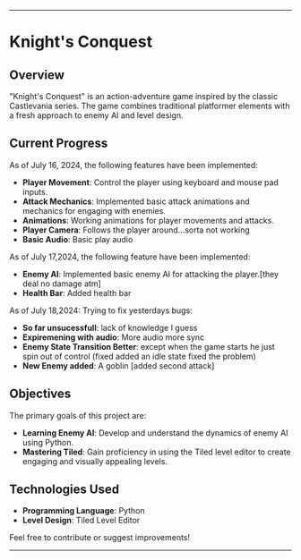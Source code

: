 ---

# Knight's Conquest

## Overview
"Knight's Conquest" is an action-adventure game inspired by the classic Castlevania series. The game combines traditional platformer elements with a fresh approach to enemy AI and level design.

## Current Progress
As of July 16, 2024, the following features have been implemented:
- **Player Movement**: Control the player using keyboard and mouse pad inputs.
- **Attack Mechanics**: Implemented basic attack animations and mechanics for engaging with enemies.
- **Animations**: Working animations for player movements and attacks.
- **Player Camera**: Follows the player around...sorta not working
- **Basic Audio**: Basic play audio

As of July 17,2024, the following feature have been implemented:
- **Enemy AI**: Implemented basic enemy AI for attacking the player.[they deal no damage atm]
- **Health Bar**: Added health bar

As of July 18,2024: Trying to fix yesterdays bugs:
- **So far unsucessfull**: lack of knowledge I guess
- **Expiremening with audio**: More audio more sync
- **Enemy State Transition Better**: except when the game starts he just spin out of control (fixed added an idle state fixed the problem)
- **New Enemy added**: A goblin [added second attack]

## Objectives
The primary goals of this project are:
- **Learning Enemy AI**: Develop and understand the dynamics of enemy AI using Python.
- **Mastering Tiled**: Gain proficiency in using the Tiled level editor to create engaging and visually appealing levels.

## Technologies Used
- **Programming Language**: Python
- **Level Design**: Tiled Level Editor

Feel free to contribute or suggest improvements!

---